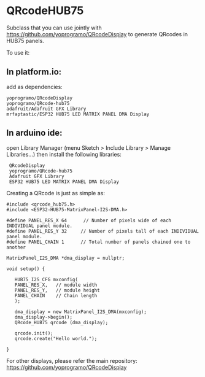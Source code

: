 # QRcodeHUB75

Subclass that you can use jointly with https://github.com/yoprogramo/QRcodeDisplay to generate QRcodes in HUB75 panels.

To use it:

## In platform.io: 

add as dependencies:

```
yoprogramo/QRcodeDisplay
yoprogramo/QRcode-hub75
adafruit/Adafruit GFX Library
mrfaptastic/ESP32 HUB75 LED MATRIX PANEL DMA Display
```

## In arduino ide:
open Library Manager (menu Sketch > Include Library > Manage Libraries…) then install the following libraries:

```
 QRcodeDisplay
 yoprogramo/QRcode-hub75
 Adafruit GFX Library
 ESP32 HUB75 LED MATRIX PANEL DMA Display
```

 Creating a QRcode is just as simple as:

 ```
#include <qrcode_hub75.h>
#include <ESP32-HUB75-MatrixPanel-I2S-DMA.h>

#define PANEL_RES_X 64      // Number of pixels wide of each INDIVIDUAL panel module. 
#define PANEL_RES_Y 32     // Number of pixels tall of each INDIVIDUAL panel module.
#define PANEL_CHAIN 1      // Total number of panels chained one to another

MatrixPanel_I2S_DMA *dma_display = nullptr;

void setup() {

    HUB75_I2S_CFG mxconfig(
    PANEL_RES_X,   // module width
    PANEL_RES_Y,   // module height
    PANEL_CHAIN    // Chain length
    );

    dma_display = new MatrixPanel_I2S_DMA(mxconfig);
    dma_display->begin();
    QRcode_HUB75 qrcode (dma_display);

    qrcode.init();
    qrcode.create("Hello world.");

}

 ```

 For other displays, please refer the main repository: https://github.com/yoprogramo/QRcodeDisplay
